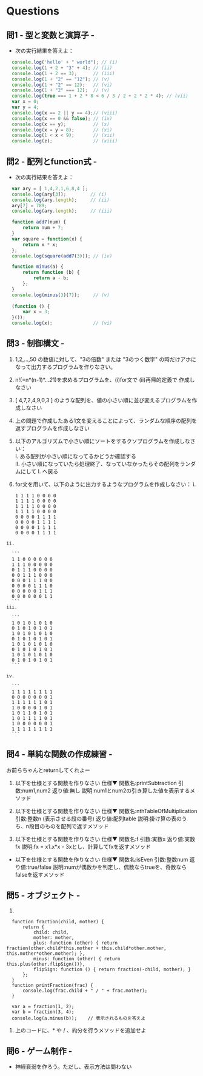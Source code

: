 # Questions
## 問1 - 型と変数と演算子 -

  * 次の実行結果を答えよ：
  
  ```javascript
    console.log('hello' + " world"); // (i)
    console.log(1 + 2 + "3" + 4); // (ii)
    console.log(1 + 2 == 3);      // (iii)
    console.log(1 + "2" == "12"); // (v)
    console.log(1 + "2" == 12);   // (vi)
    console.log(1 + "2" === 12);  // (v)
    console.log(true === 1 + 2 * 8 < 6 / 3 / 2 + 2 * 2 * 4); // (vii)
    var x = 0;
    var y = 4;
    console.log(x == 2 || y == 4);// (viii)
    console.log(x == 0 && false); // (ix)
    console.log(x == y);          // (x)
    console.log(x = y = 8);       // (xi)
    console.log(1 < x < 9);       // (xii)
    console.log(z);               // (xiii)
  ```

## 問2 - 配列とfunction式 -
  * 次の実行結果を答えよ：

  ```javascript
    var ary = [ 1,4,2,1,6,8,4 ];
    console.log(ary[3]);         // (i)
    console.log(ary.length);     // (ii)
    ary[7] = 789;
    console.log(ary.length);     // (iii)

    function add7(num) {
        return num + 7;
    }
    var square = function(x) {
        return x * x;
    };
    console.log(square(add7(3))); // (iv)

    function minus(a) {
        return function (b) {
            return a - b;
        };
    }
    console.log(minus(3)(7));     // (v)
    
    (function () {
        var x = 3;
    }());
    console.log(x);               // (vi)
  ```

## 問3 - 制御構文 -
  1. 1,2,...,50 の数値に対して、"3の倍数" または "3のつく数字" の時だけアホになって出力するプログラムを作りなさい。
  1. n!(=n*(n-1)*...*2*1)を求めるプログラムを、(i)for文で (ii)再帰的定義で 作成しなさい
  1. [ 4,7,2,4,9,0,3 ] のような配列を、値の小さい順に並び変えるプログラムを作成しなさい
  1. 上の問題で作成したある1文を変えることによって、ランダムな順序の配列を返すプログラムを作成しなさい
  1. 以下のアルゴリズムで小さい順にソートをするクソプログラムを作成しなさい：  
    I. ある配列が小さい順になってるかどうか確認する  
    II. 小さい順になっていたら処理終了、なっていなかったらその配列をランダムにして I. へ戻る
  1. for文を用いて、以下のように出力するようなプログラムを作成しなさい：
    i.
    
      ```
      1 1 1 1 0 0 0 0
      1 1 1 1 0 0 0 0
      1 1 1 1 0 0 0 0
      1 1 1 1 0 0 0 0
      0 0 0 0 1 1 1 1
      0 0 0 0 1 1 1 1
      0 0 0 0 1 1 1 1
      0 0 0 0 1 1 1 1
      ```
    ii.
    
      ```
      1 1 0 0 0 0 0 0
      1 1 1 0 0 0 0 0
      0 1 1 1 0 0 0 0
      0 0 1 1 1 0 0 0
      0 0 0 1 1 1 0 0
      0 0 0 0 1 1 1 0
      0 0 0 0 0 1 1 1
      0 0 0 0 0 0 1 1
      ```
    iii.
    
      ```
      1 0 1 0 1 0 1 0
      0 1 0 1 0 1 0 1
      1 0 1 0 1 0 1 0
      0 1 0 1 0 1 0 1
      1 0 1 0 1 0 1 0
      0 1 0 1 0 1 0 1
      1 0 1 0 1 0 1 0
      0 1 0 1 0 1 0 1
      ```
      
    iv.
    
      ```
      1 1 1 1 1 1 1 1
      0 0 0 0 0 0 0 1
      1 1 1 1 1 1 0 1
      1 0 0 0 0 1 0 1
      1 0 1 1 0 1 0 1
      1 0 1 1 1 1 0 1
      1 0 0 0 0 0 0 1
      1 1 1 1 1 1 1 1
      ```

## 問4 - 単純な関数の作成練習 -
  お前らちゃんとreturnしてくれよー
  
  1. 以下を仕様とする関数を作りなさい
    仕様▼
    関数名:printSubtraction
    引数:num1,num2
    返り値:無し
    説明:num1とnum2の引き算した値を表示するメソッド

  1. 以下を仕様とする関数を作りなさい
    仕様▼
    関数名:nthTableOfMultiplication
    引数:整数n (表示させる段の番号)
    返り値:配列table
    説明:掛け算の表のうち、n段目のものを配列で返すメソッド

  1. 以下を仕様とする関数を作りなさい
    仕様▼
    関数名:f
    引数:実数x
    返り値:実数fx
    説明:fx = x1.x*x - 3xとし、計算してfxを返すメソッド

  * 以下を仕様とする関数を作りなさい
    仕様▼
    関数名:isEven
    引数:整数num
    返り値:true/false
    説明:numが偶数かを判定し、偶数ならtrueを、奇数ならfalseを返すメソッド
    
## 問5 - オブジェクト -
  1. 
  ```
    function fraction(child, mother) {
        return {
            child: child,
            mother: mother,
            plus: function (other) { return fraction(other.child*this.mother + this.child*other.mother, this.mother*other.mother); },
            minus: function (other) { return this.plus(other.flipSign())},
            flipSign: function () { return fraction(-child, mother); }
        };
    }
    function printFraction(frac) {
        console.log(frac.child + " / " + frac.mother);
    }

    var a = fraction(1, 2);
    var b = fraction(3, 4);
    console.log(a.minus(b));    // 表示されるものを答えよ
  ```
  
  1. 上のコードに、* や / 、約分を行うメソッドを追加せよ
  
## 問6 - ゲーム制作 -
  * 神経衰弱を作ろう。ただし、表示方法は問わない